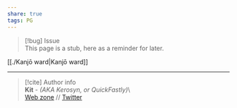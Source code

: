 ```yaml
---  
share: true  
tags: PG  
---  
```

> [!bug] Issue  
> This page is a stub, here as a reminder for later.  
  
[[./Kanjō ward|Kanjō ward]]  
  
-----  
> [!cite] Author info  
> **Kit** - *(AKA Kerosyn, or QuickFastly)*\  
> [Web zone](https://kitabe.link) // [Twitter](https://twitter.com/Kerosyn_)